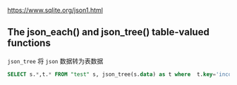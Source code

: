 https://www.sqlite.org/json1.html

## The json_each() and json_tree() table-valued functions
`json_tree` 将 `json` 数据转为表数据
```sql
SELECT s.*,t.* FROM "test" s, json_tree(s.data) as t where  t.key='income' AND t.value>0 AND t.value != '-'
```
